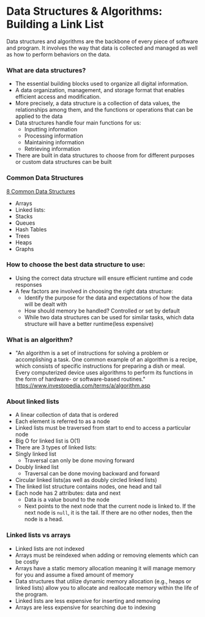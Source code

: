 # Data Structures & Algorithms: Building a Link List

Data structures and algorithms are the backbone of every piece of software and program. It involves the way that data is collected and managed as well as how to perform behaviors on the data.

### What are data structures?

- The essential building blocks used to organize all digital information.
- A data organization, management, and storage format that enables efficient access and modification.
- More precisely, a data structure is a collection of data values, the relationships among them, and the functions or operations that can be applied to the data
- Data structures handle four main functions for us:
  - Inputting information
  - Processing information
  - Maintaining information
  - Retrieving information
- There are built in data structures to choose from for different purposes or custom data structures can be built

### Common Data Structures

[8 Common Data Structures](https://towardsdatascience.com/8-common-data-structures-every-programmer-must-know-171acf6a1a42)

- Arrays
- Linked lists:
- Stacks
- Queues
- Hash Tables
- Trees
- Heaps
- Graphs

### How to choose the best data structure to use:

- Using the correct data structure will ensure efficient runtime and code responses
- A few factors are involved in choosing the right data structure:
  - Identify the purpose for the data and expectations of how the data will be dealt with
  - How should memory be handled? Controlled or set by default
  - While two data structures can be used for similar tasks, which data structure will have a better runtime(less expensive)

### What is an algorithm?

- "An algorithm is a set of instructions for solving a problem or accomplishing a task. One common example of an algorithm is a recipe, which consists of specific instructions for preparing a dish or meal. Every computerized device uses algorithms to perform its functions in the form of hardware- or software-based routines." https://www.investopedia.com/terms/a/algorithm.asp

### About linked lists

- A linear collection of data that is ordered
- Each element is referred to as a node
- Linked lists must be traversed from start to end to access a particular node
- Big O for linked list is O(1)
- There are 3 types of linked lists:
- Singly linked list
  - Traversal can only be done moving forward
- Doubly linked list
  - Traversal can be done moving backward and forward
- Circular linked lists(as well as doubly circled linked lists)
- The linked list structure contains nodes, one head and tail
- Each node has 2 attributes: data and next
  - Data is a value bound to the node
  - Next points to the next node that the current node is linked to. If the next node is `null`, it is the tail. If there are no other nodes, then the node is a head.

### Linked lists vs arrays

- Linked lists are not indexed
- Arrays must be reindexed when adding or removing elements which can be costly
- Arrays have a static memory allocation meaning it will manage memory for you and assume a fixed amount of memory
- Data structures that utilize dynamic memory allocation (e.g., heaps or linked lists) allow you to allocate and reallocate memory within the life of the program.
- Linked lists are less expensive for inserting and removing
- Arrays are less expensive for searching due to indexing
